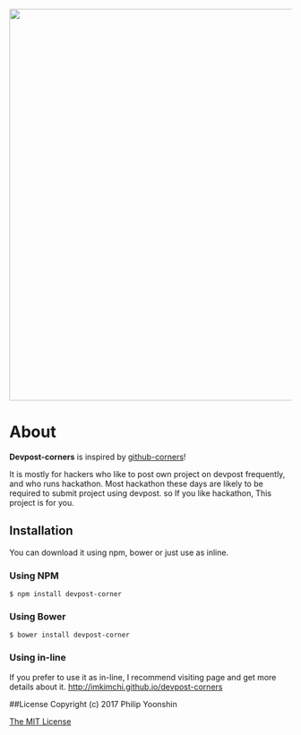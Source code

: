 <span align="center">
  <br/>
  <a href="https://imkimchi.github.io/devpost-corners/"><img src="http://i.imgur.com/I4sT62G.png" width=700/></a>
  <br />
</span>

# About
**Devpost-corners** is inspired by [github-corners](https://github.com/tholman/github-corners)!

It is mostly for hackers who like to post own project on devpost frequently, and who runs hackathon. Most hackathon these days are likely to be required to submit project using devpost. so If you like hackathon, This project is for you.

## Installation
You can download it using npm, bower or just use as inline.

### Using NPM
`$ npm install devpost-corner`

### Using Bower
`$ bower install devpost-corner`

### Using in-line
If you prefer to use it as in-line, I recommend visiting page and get more details about it.
http://imkimchi.github.io/devpost-corners


##License
Copyright (c) 2017 Philip Yoonshin

[The MIT License](https://github.com/imkimchi/devpost-corners/blob/master/LICENSE.md)

